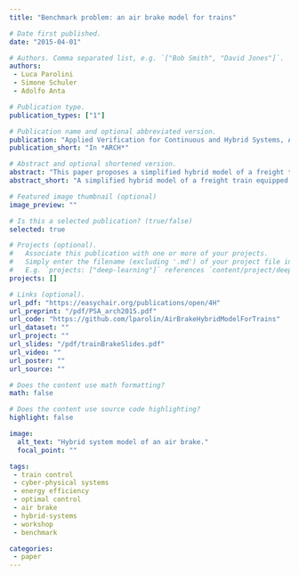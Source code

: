 ```yaml
---
title: "Benchmark problem: an air brake model for trains"

# Date first published.
date: "2015-04-01"

# Authors. Comma separated list, e.g. `["Bob Smith", "David Jones"]`.
authors:
 - Luca Parolini
 - Simone Schuler
 - Adolfo Anta

# Publication type.
publication_types: ["1"]

# Publication name and optional abbreviated version.
publication: "Applied Verification for Continuous and Hybrid Systems, April 2015, Seattle, USA"
publication_short: "In *ARCH*"

# Abstract and optional shortened version.
abstract: "This paper proposes a simplified hybrid model of a freight train equipped with an air brake. The control of such a system and the enforcement of numerous safety constraints constitute a relevant benchmark to evaluate tools for proving safety requirements in hybrid systems."
abstract_short: "A simplified hybrid model of a freight train equipped with an air brake."

# Featured image thumbnail (optional)
image_preview: ""

# Is this a selected publication? (true/false)
selected: true

# Projects (optional).
#   Associate this publication with one or more of your projects.
#   Simply enter the filename (excluding '.md') of your project file in `content/project/`.
#   E.g. `projects: ["deep-learning"]` references `content/project/deep-learning.md`.
projects: []

# Links (optional).
url_pdf: "https://easychair.org/publications/open/4H"
url_preprint: "/pdf/PSA_arch2015.pdf"
url_code: "https://github.com/lparolin/AirBrakeHybridModelForTrains"
url_dataset: ""
url_project: ""
url_slides: "/pdf/trainBrakeSlides.pdf"
url_video: ""
url_poster: ""
url_source: ""

# Does the content use math formatting?
math: false

# Does the content use source code highlighting?
highlight: false

image:
  alt_text: "Hybrid system model of an air brake."
  focal_point: ""

tags:
 - train control
 - cyber-physical systems
 - energy efficiency
 - optimal control
 - air brake
 - hybrid-systems
 - workshop
 - benchmark

categories:
 - paper
---
```

